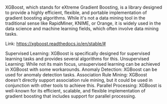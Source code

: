 XGBoost, which stands for eXtreme Gradient Boosting, is a library designed to provide a highly efficient, flexible, and portable implementation of gradient boosting algorithms. While it's not a data mining tool in the traditional sense like RapidMiner, KNIME, or Orange, it is widely used in the data science and machine learning fields, which often involve data mining tasks.

Link: https://xgboost.readthedocs.io/en/stable/#

Supervised Learning: XGBoost is specifically designed for supervised learning tasks and provides several algorithms for this.
Unsupervised Learning: While not its main focus, unsupervised learning can be achieved in XGBoost with some workarounds.
Anomaly Detection: XGBoost can be used for anomaly detection tasks.
Association Rule Mining: XGBoost doesn't directly support association rule mining, but it could be used in conjunction with other tools to achieve this.
Parallel Processing: XGBoost is well-known for its efficient, scalable, and flexible implementation of gradient boosting that includes support for parallel processing.
